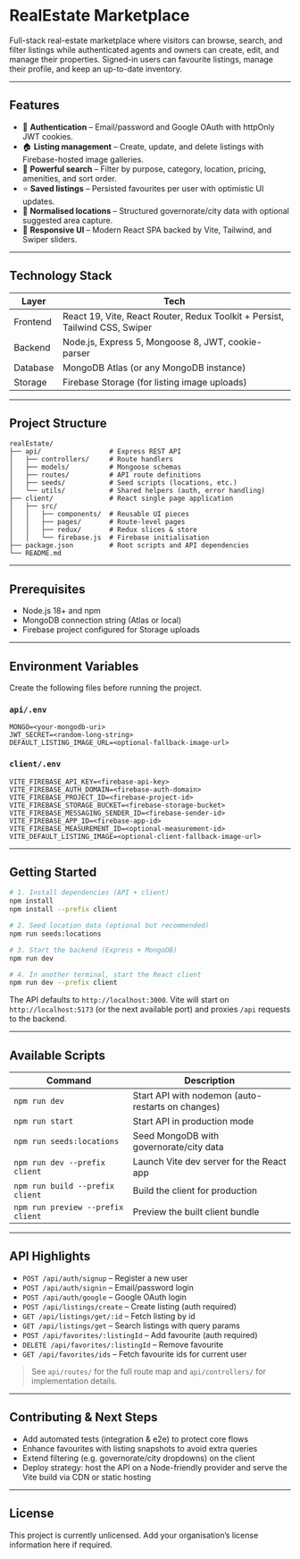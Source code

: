 # RealEstate Marketplace

Full-stack real-estate marketplace where visitors can browse, search, and filter listings while authenticated agents and owners can create, edit, and manage their properties. Signed-in users can favourite listings, manage their profile, and keep an up-to-date inventory.

---

## Features

- 🔐 **Authentication** – Email/password and Google OAuth with httpOnly JWT cookies.
- 🏠 **Listing management** – Create, update, and delete listings with Firebase-hosted image galleries.
- 🔎 **Powerful search** – Filter by purpose, category, location, pricing, amenities, and sort order.
- ⭐ **Saved listings** – Persisted favourites per user with optimistic UI updates.
- 📍 **Normalised locations** – Structured governorate/city data with optional suggested area capture.
- 📱 **Responsive UI** – Modern React SPA backed by Vite, Tailwind, and Swiper sliders.

---

## Technology Stack

| Layer    | Tech                                                                        |
| -------- | --------------------------------------------------------------------------- |
| Frontend | React 19, Vite, React Router, Redux Toolkit + Persist, Tailwind CSS, Swiper |
| Backend  | Node.js, Express 5, Mongoose 8, JWT, cookie-parser                          |
| Database | MongoDB Atlas (or any MongoDB instance)                                     |
| Storage  | Firebase Storage (for listing image uploads)                                |

---

## Project Structure

```
realEstate/
├── api/                 # Express REST API
│   ├── controllers/     # Route handlers
│   ├── models/          # Mongoose schemas
│   ├── routes/          # API route definitions
│   ├── seeds/           # Seed scripts (locations, etc.)
│   └── utils/           # Shared helpers (auth, error handling)
├── client/              # React single page application
│   ├── src/
│   │   ├── components/  # Reusable UI pieces
│   │   ├── pages/       # Route-level pages
│   │   ├── redux/       # Redux slices & store
│   │   └── firebase.js  # Firebase initialisation
├── package.json         # Root scripts and API dependencies
└── README.md
```

---

## Prerequisites

- Node.js 18+ and npm
- MongoDB connection string (Atlas or local)
- Firebase project configured for Storage uploads

---

## Environment Variables

Create the following files before running the project.

### `api/.env`

```
MONGO=<your-mongodb-uri>
JWT_SECRET=<random-long-string>
DEFAULT_LISTING_IMAGE_URL=<optional-fallback-image-url>
```

### `client/.env`

```
VITE_FIREBASE_API_KEY=<firebase-api-key>
VITE_FIREBASE_AUTH_DOMAIN=<firebase-auth-domain>
VITE_FIREBASE_PROJECT_ID=<firebase-project-id>
VITE_FIREBASE_STORAGE_BUCKET=<firebase-storage-bucket>
VITE_FIREBASE_MESSAGING_SENDER_ID=<firebase-sender-id>
VITE_FIREBASE_APP_ID=<firebase-app-id>
VITE_FIREBASE_MEASUREMENT_ID=<optional-measurement-id>
VITE_DEFAULT_LISTING_IMAGE=<optional-client-fallback-image-url>
```

---

## Getting Started

```bash
# 1. Install dependencies (API + client)
npm install
npm install --prefix client

# 2. Seed location data (optional but recommended)
npm run seeds:locations

# 3. Start the backend (Express + MongoDB)
npm run dev

# 4. In another terminal, start the React client
npm run dev --prefix client
```

The API defaults to `http://localhost:3000`. Vite will start on `http://localhost:5173` (or the next available port) and proxies `/api` requests to the backend.

---

## Available Scripts

| Command                           | Description                                       |
| --------------------------------- | ------------------------------------------------- |
| `npm run dev`                     | Start API with nodemon (auto-restarts on changes) |
| `npm run start`                   | Start API in production mode                      |
| `npm run seeds:locations`         | Seed MongoDB with governorate/city data           |
| `npm run dev --prefix client`     | Launch Vite dev server for the React app          |
| `npm run build --prefix client`   | Build the client for production                   |
| `npm run preview --prefix client` | Preview the built client bundle                   |

---

## API Highlights

- `POST /api/auth/signup` – Register a new user
- `POST /api/auth/signin` – Email/password login
- `POST /api/auth/google` – Google OAuth login
- `POST /api/listings/create` – Create listing (auth required)
- `GET /api/listings/get/:id` – Fetch listing by id
- `GET /api/listings/get` – Search listings with query params
- `POST /api/favorites/:listingId` – Add favourite (auth required)
- `DELETE /api/favorites/:listingId` – Remove favourite
- `GET /api/favorites/ids` – Fetch favourite ids for current user

> See `api/routes/` for the full route map and `api/controllers/` for implementation details.

---

## Contributing & Next Steps

- Add automated tests (integration & e2e) to protect core flows
- Enhance favourites with listing snapshots to avoid extra queries
- Extend filtering (e.g. governorate/city dropdowns) on the client
- Deploy strategy: host the API on a Node-friendly provider and serve the Vite build via CDN or static hosting

---

## License

This project is currently unlicensed. Add your organisation’s license information here if required.
